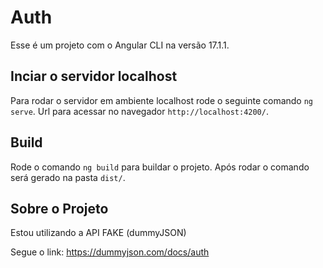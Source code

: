 # Auth

Esse é um projeto com o Angular CLI na versão 17.1.1.

## Inciar o servidor localhost

Para rodar o servidor em ambiente localhost rode o seguinte comando `ng serve`. Url para acessar no navegador `http://localhost:4200/`.

## Build

Rode o comando `ng build` para buildar o projeto. Após rodar o comando será gerado na pasta `dist/`.

## Sobre o Projeto

Estou utilizando a API FAKE (dummyJSON)

Segue o link: https://dummyjson.com/docs/auth
